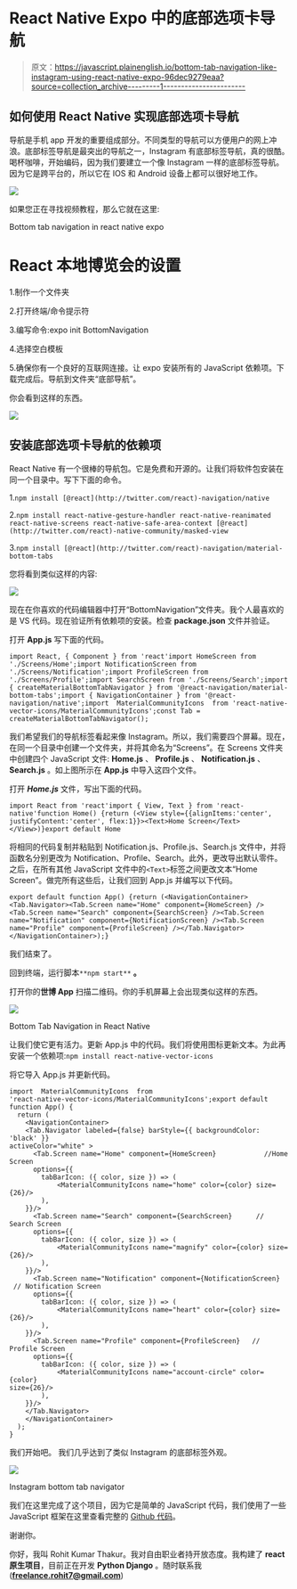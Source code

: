 # React Native Expo 中的底部选项卡导航

> 原文：<https://javascript.plainenglish.io/bottom-tab-navigation-like-instagram-using-react-native-expo-96dec9279eaa?source=collection_archive---------1----------------------->

## 如何使用 React Native 实现底部选项卡导航

导航是手机 app 开发的重要组成部分。不同类型的导航可以方便用户的网上冲浪。底部标签导航是最突出的导航之一，Instagram 有底部标签导航，真的很酷。喝杯咖啡，开始编码，因为我们要建立一个像 Instagram 一样的底部标签导航。因为它是跨平台的，所以它在 IOS 和 Android 设备上都可以很好地工作。

![](img/2444ba945b203e37038035274789cca5.png)

如果您正在寻找视频教程，那么它就在这里:

Bottom tab navigation in react native expo

# React 本地博览会的设置

1.制作一个文件夹

2.打开终端/命令提示符

3.编写命令:expo init BottomNavigation

4.选择空白模板

5.确保你有一个良好的互联网连接。让 expo 安装所有的 JavaScript 依赖项。下载完成后。导航到文件夹“底部导航”。

你会看到这样的东西。

![](img/fdea1c3e39a2c9941aea71bb0940e26b.png)

## 安装底部选项卡导航的依赖项

React Native 有一个很棒的导航包。它是免费和开源的。让我们将软件包安装在同一个目录中。写下下面的命令。

1.`npm install [@react](http://twitter.com/react)-navigation/native`

2.`npm install react-native-gesture-handler react-native-reanimated react-native-screens react-native-safe-area-context [@react](http://twitter.com/react)-native-community/masked-view`

3.`npm install [@react](http://twitter.com/react)-navigation/material-bottom-tabs`

您将看到类似这样的内容:

![](img/02b72a445183ead6b8542e3ec7bfc475.png)

现在在你喜欢的代码编辑器中打开“BottomNavigation”文件夹。我个人最喜欢的是 VS 代码。现在验证所有依赖项的安装。检查 **package.json** 文件并验证。

打开 **App.js** 写下面的代码。

```
import React, { Component } from 'react'import HomeScreen from './Screens/Home';import NotificationScreen from './Screens/Notification';import ProfileScreen from './Screens/Profile';import SearchScreen from './Screens/Search';import { createMaterialBottomTabNavigator } from '@react-navigation/material-bottom-tabs';import { NavigationContainer } from '@react-navigation/native';import  MaterialCommunityIcons  from 'react-native-vector-icons/MaterialCommunityIcons';const Tab = createMaterialBottomTabNavigator();
```

我们希望我们的导航标签看起来像 Instagram。所以，我们需要四个屏幕。现在，在同一个目录中创建一个文件夹，并将其命名为“Screens”。在 Screens 文件夹中创建四个 JavaScript 文件: **Home.js** 、 **Profile.js** 、 **Notification.js** 、 **Search.js** 。如上图所示在 **App.js** 中导入这四个文件。

打开 ***Home.js*** 文件，写出下面的代码。

```
import React from 'react'import { View, Text } from 'react-native'function Home() {return (<View style={{alignItems:'center', justifyContent:'center', flex:1}}><Text>Home Screen</Text></View>)}export default Home
```

将相同的代码复制并粘贴到 Notification.js、Profile.js、Search.js 文件中，并将函数名分别更改为 Notification、Profile、Search。此外，更改导出默认零件。之后，在所有其他 JavaScript 文件中的`<Text>`标签之间更改文本“Home Screen”。做完所有这些后，让我们回到 App.js 并编写以下代码。

```
export default function App() {return (<NavigationContainer><Tab.Navigator><Tab.Screen name="Home" component={HomeScreen} /><Tab.Screen name="Search" component={SearchScreen} /><Tab.Screen name="Notification" component={NotificationScreen} /><Tab.Screen name="Profile" component={ProfileScreen} /></Tab.Navigator></NavigationContainer>);}
```

我们结束了。

回到终端，运行脚本`**npm start**` **。**

打开你的**世博 App** 扫描二维码。你的手机屏幕上会出现类似这样的东西。

![](img/38aa8a057ba73ef704b5a49bdad2ec80.png)

Bottom Tab Navigation in React Native

让我们使它更有活力。更新 App.js 中的代码。我们将使用图标更新文本。为此再安装一个依赖项:`npm install react-native-vector-icons`

将它导入 App.js 并更新代码。

```
import  MaterialCommunityIcons  from 
'react-native-vector-icons/MaterialCommunityIcons';export default function App() {
  return (
    <NavigationContainer>
    <Tab.Navigator labeled={false} barStyle={{ backgroundColor: 'black' }} 
activeColor="white" >
      <Tab.Screen name="Home" component={HomeScreen}            //Home Screen
      options={{
        tabBarIcon: ({ color, size }) => (
            <MaterialCommunityIcons name="home" color={color} size={26}/>
        ),
    }}/>
      <Tab.Screen name="Search" component={SearchScreen}      // Search Screen
      options={{
        tabBarIcon: ({ color, size }) => (
            <MaterialCommunityIcons name="magnify" color={color} size={26}/>
        ),
    }}/>
      <Tab.Screen name="Notification" component={NotificationScreen} 
 // Notification Screen
      options={{
        tabBarIcon: ({ color, size }) => (
            <MaterialCommunityIcons name="heart" color={color} size={26}/>
        ),
    }}/>
      <Tab.Screen name="Profile" component={ProfileScreen}   // Profile Screen
      options={{
        tabBarIcon: ({ color, size }) => (
            <MaterialCommunityIcons name="account-circle" color={color} 
size={26}/>
        ),
    }}/>
    </Tab.Navigator>
    </NavigationContainer>
  );
}
```

我们开始吧。
我们几乎达到了类似 Instagram 的底部标签外观。

![](img/aca2d8416c437a6641bb30815681c7e5.png)

Instagram bottom tab navigator

我们在这里完成了这个项目，因为它是简单的 JavaScript 代码，我们使用了一些 JavaScript 框架在这里查看完整的 [Github 代码](https://github.com/imrohit007/Bottom-Tab-Navigation-In-React-Native-Expo)。

谢谢你。

你好，我叫 Rohit Kumar Thakur。我对自由职业者持开放态度。我构建了 **react 原生项目**，目前正在开发 **Python Django** 。随时联系我(**freelance.rohit7@gmail.com**)